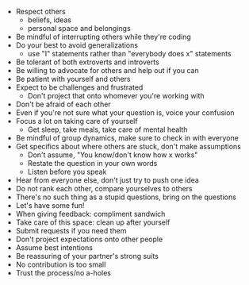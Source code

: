* Respect others
  * beliefs, ideas
  * personal space and belongings
* Be mindful of interrupting others while they're coding
* Do your best to avoid generalizations
  * use "I" statements rather than "everybody does x" statements
* Be tolerant of both extroverts and introverts
* Be willing to advocate for others and help out if you can
* Be patient with yourself and others
* Expect to be challenges and frustrated
  * Don't project that onto whomever you're working with
* Don't be afraid of each other
* Even if you're not sure what your question is, voice your confusion
* Focus a lot on taking care of yourself
  * Get sleep, take meals, take care of mental health
* Be mindful of group dynamics, make sure to check in with everyone
* Get specifics about where others are stuck, don't make assumptions
  * Don't assume, "You know/don't know how x works"
  * Restate the question in your own words
  * Listen before you speak
* Hear from everyone else, don't just try to push one idea
* Do not rank each other, compare yourselves to others
* There's no such thing as a stupid questions, bring on the questions
* Let's have some fun!
* When giving feedback: compliment sandwich
* Take care of this space: clean up after yourself
* Submit requests if you need them
* Don't project expectations onto other people
* Assume best intentions
* Be reassuring of your partner's strong suits
* No contribution is too small
* Trust the process/no a-holes

